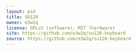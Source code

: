 ```yaml
---
layout: pid
title: SU120
owner: e3w2q
license: GPLv2 (software), MIT (hardware)
site: https://github.com/e3w2q/su120-keyboard
source: https://github.com/e3w2q/su120-keyboard
---
```

